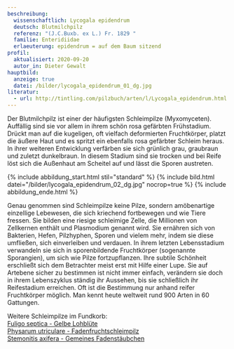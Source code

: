 ```yaml
---
beschreibung:
  wissenschaftlich: Lycogala epidendrum
  deutsch: Blutmilchpilz
  referenz: "(J.C.Buxb. ex L.) Fr. 1829 "
  familie: Enteridiidae
  erlaeuterung: epidendrum = auf dem Baum sitzend
profil:
  aktualisiert: 2020-09-20
  autor_in: Dieter Gewalt
hauptbild:
  anzeige: true
  datei: /bilder/lycogala_epidendrum_01_dg.jpg
literatur:
  - url: http://tintling.com/pilzbuch/arten/l/Lycogala_epidendrum.html
---
```

Der Blutmilchpilz ist einer der häufigsten Schleimpilze (Myxomyceten). Auffällig sind sie vor allem in ihrem schön rosa gefärbten Frühstadium. Drückt man auf die kugeligen, oft vielfach deformierten Fruchtkörper, platzt die äußere Haut und es spritzt ein ebenfalls rosa gefärbter Schleim heraus. In ihrer weiteren Entwicklung verfärben sie sich grünlich grau, graubraun und zuletzt dunkelbraun. In diesem Stadium sind sie trocken und bei Reife löst sich die Außenhaut am Scheitel auf und lässt die Sporen austreten.

{% include abbildung_start.html stil="standard" %}
{% include bild.html datei="/bilder/lycogala_epidendrum_02_dg.jpg" nocrop=true %}
{% include abbildung_ende.html %}

Genau genommen sind Schleimpilze keine Pilze, sondern amöbenartige einzellige Lebewesen, die sich kriechend fortbewegen und wie Tiere fressen. Sie bilden eine riesige schleimige Zelle, die Millionen von Zellkernen enthält und Plasmodium genannt wird. Sie ernähren sich von Bakterien, Hefen, Pilzhyphen, Sporen und vielem mehr, indem sie diese umfließen, sich einverleiben und verdauen. In ihrem letzten Lebensstadium verwandeln sie sich in sporenbildende Fruchtkörper (sogenannte Sporangien), um sich wie Pilze fortzupflanzen. Ihre subtile Schönheit erschließt sich dem Betrachter meist erst mit Hilfe einer Lupe. Sie auf Artebene sicher zu bestimmen ist nicht immer einfach, verändern sie doch in ihrem Lebenszyklus ständig ihr Aussehen, bis sie schließlich ihr Reifestadium erreichen. Oft ist die Bestimmung nur anhand reifer Fruchtkörper möglich. Man kennt heute weltweit rund 900 Arten in 60 Gattungen.

Weitere Schleimpilze im Fundkorb:  
[Fuligo septica - Gelbe Lohblüte](/pilze/fuligo-septica-gelbe-lohblüte)  
[Physarum utriculare - Fadenfruchtschleimpilz](/pilze/physarum-utriculare-fadenfruchtschleimpilz)  
[Stemonitis axifera - Gemeines Fadenstäubchen](/pilze/stemonitis-axifera-gemeines-fadenstäubchen)
